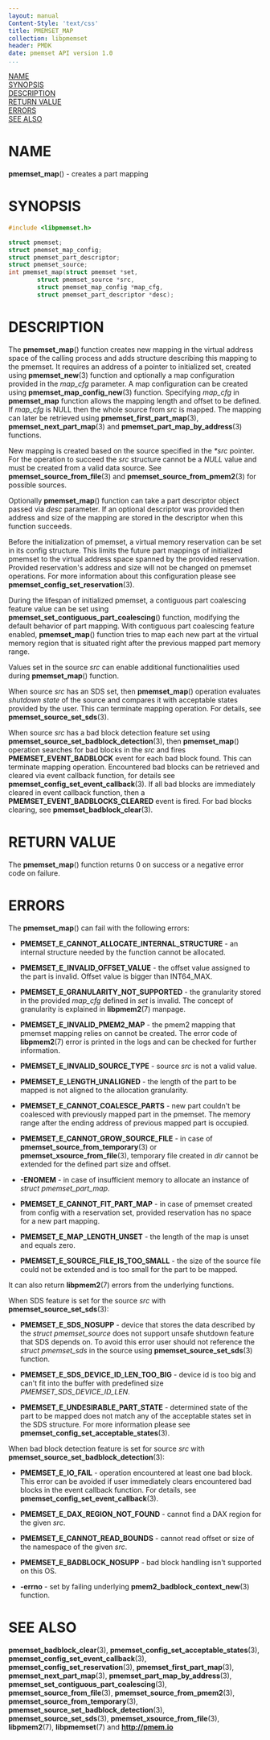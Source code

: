 ```yaml
---
layout: manual
Content-Style: 'text/css'
title: PMEMSET_MAP
collection: libpmemset
header: PMDK
date: pmemset API version 1.0
...
```


[comment]: <> (SPDX-License-Identifier: BSD-3-Clause)
[comment]: <> (Copyright 2021, Intel Corporation)

[comment]: <> (pmemset_map.3 -- man page for libpmemset pmemset_map operation)

[NAME](#name)<br />
[SYNOPSIS](#synopsis)<br />
[DESCRIPTION](#description)<br />
[RETURN VALUE](#return-value)<br />
[ERRORS](#errors)<br />
[SEE ALSO](#see-also)<br />

# NAME #

**pmemset_map**() - creates a part mapping

# SYNOPSIS #

```c
#include <libpmemset.h>

struct pmemset;
struct pmemset_map_config;
struct pmemset_part_descriptor;
struct pmemset_source;
int pmemset_map(struct pmemset *set,
		struct pmemset_source *src,
		struct pmemset_map_config *map_cfg,
		struct pmemset_part_descriptor *desc);
```

# DESCRIPTION #

The **pmemset_map**() function creates new mapping in the virtual address space
of the calling process and adds structure describing this mapping to the pmemset. It requires
an address of a pointer to initialized set, created using **pmemset_new**(3) function
and optionally a map configuration provided in the *map_cfg* parameter.
A map configuration can be created using **pmemset_map_config_new**(3) function.
Specifying *map_cfg* in **pmemset_map** function allows the mapping length and offset to be defined.
If *map_cfg* is NULL then the whole source from *src* is mapped.
The mapping can later be retrieved using **pmemset_first_part_map**(3),
**pmemset_next_part_map**(3) and **pmemset_part_map_by_address**(3) functions.

New mapping is created based on the source specified in the *\*src* pointer.
For the operation to succeed the *src* structure cannot be a *NULL* value and must be
created from a valid data source. See **pmemset_source_from_file**(3) and
**pmemset_source_from_pmem2**(3) for possible sources.

Optionally **pmemset_map**() function can take a part descriptor object passed via *desc* parameter.
If an optional descriptor was provided then address and size of the mapping are stored in the
descriptor when this function succeeds.

Before the initialization of pmemset, a virtual memory reservation can be set in its config structure.
This limits the future part mappings of initialized pmemset to the virtual address space spanned by the provided
reservation. Provided reservation's address and size will not be changed on pmemset operations.
For more information about this configuration please see **pmemset_config_set_reservation**(3).

During the lifespan of initialized pmemset, a contiguous part coalescing feature value can
be set using **pmemset_set_contiguous_part_coalescing**() function, modifying the default behavior of
part mapping. With contiguous part coalescing feature enabled, **pmemset_map**() function tries to map each
new part at the virtual memory region that is situated right after the previous mapped part memory range.

Values set in the source *src* can enable additional functionalities used during **pmemset_map**() function.

When source *src* has an SDS set, then **pmemset_map**() operation evaluates *shutdown state* of the source
and compares it with acceptable states provided by the user. This can terminate mapping operation. For details,
see **pmemset_source_set_sds**(3).

When source *src* has a bad block detection feature set using **pmemset_source_set_badblock_detection**(3),
then **pmemset_map**() operation searches for bad blocks in the *src* and fires **PMEMSET_EVENT_BADBLOCK**
event for each bad block found. This can terminate mapping operation. Encountered bad blocks can be retrieved
and cleared via event callback function, for details see **pmemset_config_set_event_callback**(3). If all
bad blocks are immediately cleared in event callback function, then a **PMEMSET_EVENT_BADBLOCKS_CLEARED** event
is fired. For bad blocks clearing, see **pmemset_badblock_clear**(3).

# RETURN VALUE #

The **pmemset_map**() function returns 0 on success or a negative error code on failure.

# ERRORS #

The **pmemset_map**() can fail with the following errors:

* **PMEMSET_E_CANNOT_ALLOCATE_INTERNAL_STRUCTURE** - an internal structure
needed by the function cannot be allocated.

* **PMEMSET_E_INVALID_OFFSET_VALUE** - the offset value assigned to the part
is invalid. Offset value is bigger than INT64_MAX.

* **PMEMSET_E_GRANULARITY_NOT_SUPPORTED** - the granularity stored in the
provided *map_cfg* defined in *set* is invalid. The concept of granularity is explained
in **libpmem2**(7) manpage.

* **PMEMSET_E_INVALID_PMEM2_MAP** - the pmem2 mapping that pmemset mapping relies on
cannot be created. The error code of **libpmem2**(7) error is printed in the logs and
can be checked for further information.

* **PMEMSET_E_INVALID_SOURCE_TYPE** - source *src* is not a valid value.

* **PMEMSET_E_LENGTH_UNALIGNED** - the length of the part to be mapped is not aligned
to the allocation granularity.

* **PMEMSET_E_CANNOT_COALESCE_PARTS** - new part couldn't be coalesced with previously
mapped part in the pmemset. The memory range after the ending address of previous
mapped part is occupied.

* **PMEMSET_E_CANNOT_GROW_SOURCE_FILE** - in case of **pmemset_source_from_temporary**(3)
or **pmemset_xsource_from_file**(3), temporary file created in *dir* cannot
be extended for the defined part size and offset.

* **-ENOMEM** - in case of insufficient memory to allocate an instance
of *struct pmemset_part_map*.

* **PMEMSET_E_CANNOT_FIT_PART_MAP** - in case of pmemset created from config with a
reservation set, provided reservation has no space for a new part mapping.

* **PMEMSET_E_MAP_LENGTH_UNSET** - the length of the map is unset and equals zero.

* **PMEMSET_E_SOURCE_FILE_IS_TOO_SMALL** - the size of the source file could not be extended and is too small
for the part to be mapped.

It can also return **libpmem2**(7) errors from the underlying functions.

When SDS feature is set for the source *src* with **pmemset_source_set_sds**(3):

* **PMEMSET_E_SDS_NOSUPP** - device that stores the data described by the *struct pmemset_source*
does not support unsafe shutdown feature that SDS depends on. To avoid this error user should not
reference the *struct pmemset_sds* in the source using **pmemset_source_set_sds**(3) function.

* **PMEMSET_E_SDS_DEVICE_ID_LEN_TOO_BIG** - device id is too big and can't fit into the buffer
with predefined size *PMEMSET_SDS_DEVICE_ID_LEN*.

* **PMEMSET_E_UNDESIRABLE_PART_STATE** - determined state of the part to be mapped does not
match any of the acceptable states set in the SDS structure. For more information please see
**pmemset_config_set_acceptable_states**(3).

When bad block detection feature is set for source *src* with **pmemset_source_set_badblock_detection**(3):

* **PMEMSET_E_IO_FAIL** - operation encountered at least one bad block. This error can be avoided if
user immediately clears encountered bad blocks in the event callback function. For details, see
**pmemset_config_set_event_callback**(3).

* **PMEMSET_E_DAX_REGION_NOT_FOUND** - cannot find a DAX region for the given *src*.

* **PMEMSET_E_CANNOT_READ_BOUNDS** - cannot read offset or size of the namespace
of the given *src*.

* **PMEMSET_E_BADBLOCK_NOSUPP** - bad block handling isn't supported on this OS.

* **-errno** - set by failing underlying **pmem2_badblock_context_new**(3) function.

# SEE ALSO #

**pmemset_badblock_clear**(3),
**pmemset_config_set_acceptable_states**(3),
**pmemset_config_set_event_callback**(3),
**pmemset_config_set_reservation**(3), **pmemset_first_part_map**(3),
**pmemset_next_part_map**(3), **pmemset_part_map_by_address**(3),
**pmemset_set_contiguous_part_coalescing**(3),
**pmemset_source_from_file**(3), **pmemset_source_from_pmem2**(3),
**pmemset_source_from_temporary**(3),
**pmemset_source_set_badblock_detection**(3),
**pmemset_source_set_sds**(3), **pmemset_xsource_from_file**(3),
**libpmem2**(7), **libpmemset**(7) and **<http://pmem.io>**
